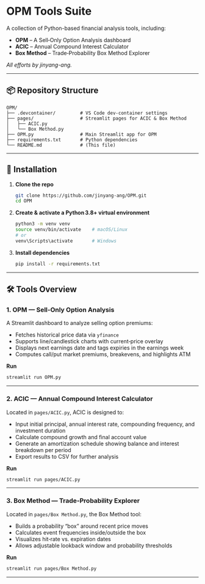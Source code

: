 # OPM Tools Suite

A collection of Python-based financial analysis tools, including:

* **OPM** – A Sell‑Only Option Analysis dashboard
* **ACIC** – Annual Compound Interest Calculator
* **Box Method** – Trade‑Probability Box Method Explorer

*All efforts by jinyang-ang.*

---

## 📦 Repository Structure

```
OPM/
├── .devcontainer/         # VS Code dev‑container settings
├── pages/                 # Streamlit pages for ACIC & Box Method
│   ├── ACIC.py
│   └── Box Method.py
├── OPM.py                 # Main Streamlit app for OPM
├── requirements.txt       # Python dependencies
└── README.md              # (This file)
```

---

## 🚀 Installation

1. **Clone the repo**

   ```bash
   git clone https://github.com/jinyang-ang/OPM.git
   cd OPM
   ```

2. **Create & activate a Python 3.8+ virtual environment**

   ```bash
   python3 -m venv venv
   source venv/bin/activate    # macOS/Linux
   # or
   venv\Scripts\activate       # Windows
   ```

3. **Install dependencies**

   ```bash
   pip install -r requirements.txt
   ```

---

## 🛠 Tools Overview

### 1. OPM — Sell‑Only Option Analysis

A Streamlit dashboard to analyze selling option premiums:

* Fetches historical price data via `yfinance`
* Supports line/candlestick charts with current‑price overlay
* Displays next earnings date and tags expiries in the earnings week
* Computes call/put market premiums, breakevens, and highlights ATM

**Run**

```bash
streamlit run OPM.py
```

---

### 2. ACIC — Annual Compound Interest Calculator

Located in `pages/ACIC.py`, ACIC is designed to:

* Input initial principal, annual interest rate, compounding frequency, and investment duration
* Calculate compound growth and final account value
* Generate an amortization schedule showing balance and interest breakdown per period
* Export results to CSV for further analysis

**Run**

```bash
streamlit run pages/ACIC.py
```

---

### 3. Box Method — Trade‑Probability Explorer

Located in `pages/Box Method.py`, the Box Method tool:

* Builds a probability “box” around recent price moves
* Calculates event frequencies inside/outside the box
* Visualizes hit‑rate vs. expiration dates
* Allows adjustable lookback window and probability thresholds

**Run**

```bash
streamlit run pages/Box Method.py
```

---
